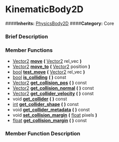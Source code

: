#  KinematicBody2D  
####**Inherits:** [PhysicsBody2D](class_physicsbody2d)
####**Category:** Core

###  Brief Description  


###  Member Functions 
  * [Vector2](class_vector2)  **[move](#move)**  **(** [Vector2](class_vector2) rel_vec  **)**
  * [Vector2](class_vector2)  **[move&#95;to](#move_to)**  **(** [Vector2](class_vector2) position  **)**
  * [bool](class_bool)  **[test&#95;move](#test_move)**  **(** [Vector2](class_vector2) rel_vec  **)**
  * [bool](class_bool)  **[is&#95;colliding](#is_colliding)**  **(** **)** const
  * [Vector2](class_vector2)  **[get&#95;collision&#95;pos](#get_collision_pos)**  **(** **)** const
  * [Vector2](class_vector2)  **[get&#95;collision&#95;normal](#get_collision_normal)**  **(** **)** const
  * [Vector2](class_vector2)  **[get&#95;collider&#95;velocity](#get_collider_velocity)**  **(** **)** const
  * void  **[get&#95;collider](#get_collider)**  **(** **)** const
  * [int](class_int)  **[get&#95;collider&#95;shape](#get_collider_shape)**  **(** **)** const
  * void  **[get&#95;collider&#95;metadata](#get_collider_metadata)**  **(** **)** const
  * void  **[set&#95;collision&#95;margin](#set_collision_margin)**  **(** [float](class_float) pixels  **)**
  * [float](class_float)  **[get&#95;collision&#95;margin](#get_collision_margin)**  **(** **)** const

###  Member Function Description  
